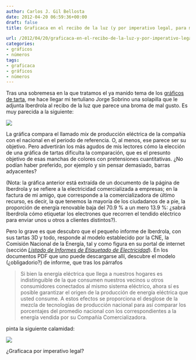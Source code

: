 ```yaml
---
author: Carlos J. Gil Bellosta
date: 2012-04-20 06:59:36+00:00
draft: false
title: Graficaca en el recibo de la luz (y por imperativo legal, para más inri)

url: /2012/04/20/graficaca-en-el-recibo-de-la-luz-y-por-imperativo-legal-para-mas-inri/
categories:
- gráficos
- números
tags:
- graficaca
- gráficos
- números
---
```


Tras una sobremesa en la que tratamos el ya manido tema de los [gráficos de tarta](http://www.datanalytics.com/2011/03/02/1658/), me hace llegar mi tertuliano Jorge Sobrino una solapilla que le adjunta Iberdrola al recibo de la luz que parece una broma de mal gusto. Es muy parecida a la siguiente:

[![](/wp-uploads/2012/04/mix_iberdrola.png#center)
](/wp-uploads/2012/04/mix_iberdrola.png#center)

La gráfica compara el llamado _mix_ de producción eléctrica de la compañía con el nacional en el periodo de referencia. O, al menos, ese parece ser su objetivo. Pero advertirán los más agudos de mis lectores cómo la elección de una gráfica de tartas dificulta la comparación, que es el presunto objetivo de esas manchas de colores con pretensiones cuantitativas. ¿No podían haber preferido, por ejemplo y sin pensar demasiado, barras adyacentes?

(Nota: la gráfica anterior está extraída de un documento de la página de Iberdrola y se refiere a la electricidad comercializada a empresas; en la factura de mi amigo, que corresponde a la comercializadora de último recurso, es decir, la que tenemos la mayoría de los ciudadanos de a pie, la proporción de energía renovable baja del 70.9 % a un mero 13.9 %: ¿sabrá Iberdrola cómo etiquetar los electrones que recorren el tendido eléctrico para enviar unos u otros a clientes distintos?).

Pero lo grave es que descubro que el pequeño informe de Iberdrola, con sus tartas 3D y todo, responde al modelo establecido por la CNE, la Comisión Nacional de la Energía, tal y como figura en su portal de internet (sección [_Listado de Informes de Etiquetado de Electricidad_](http://gdo.cne.es/CNE/resumenGdo.do?anio=2011)). En los documentos PDF que uno puede descargarse allí, descubre el modelo (¿obligadorio?) de informe, que tras los párrafos

>Si bien la energía eléctrica que llega a nuestros hogares es indistinguible de la que consumen nuestros vecinos u otros consumidores conectados al mismo sistema eléctrico, ahora sí es posible garantizar el origen de la producción de energía eléctrica que usted consume.
>A estos efectos se proporciona el desglose de la mezcla de tecnologías de producción nacional para así comparar los porcentajes del promedio nacional con los correspondientes a la energía vendida por su Compañía Comercializadora.

pinta la siguiente calamidad:

[![](/wp-uploads/2012/04/mix_cne.png#center)
](/wp-uploads/2012/04/mix_cne.png#center)

¿Graficaca por imperativo legal?
